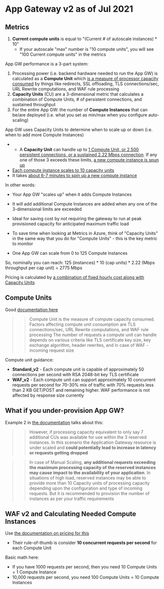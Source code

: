 # App Gateway v2 as of Jul 2021

## Metrics

1. **Current compute units** is equal to "(Current # of autoscale instances) * 10"
    - If your autoscale "max" number is "10 compute units", you will see "100 Current compute units" in the metrics

App GW performance is a 3-part system:
1. Processing power (i.e. backend hardware needed to run the App GW) is calculated as a **Compute Unit** which [is a measure of processor capacity consumed](https://docs.microsoft.com/en-us/azure/application-gateway/application-gateway-autoscaling-zone-redundant#pricing) by things like redirects, SSL offloading, TLS connections/sec, URL Rewrite computations, and WAF rule processing
2. **Capacity Units** (CU) are a 3-dimensional metric that calculates a combination of Compute Units, # of persistent connections, and sustained throughput
3. For the entire App GW: the number of **Compute Instances** that can be/are deployed (i.e. what you set as min/max when you configure auto-scaling)

App GW uses Capacity Units to determine when to scale up or down (i.e. when to add more Compute Instances)
- - A **Capacity Unit** can handle up to [1 Compute Unit, or 2,500 persistent connections, or a sustained 2.22 Mbps connection](https://docs.microsoft.com/en-us/azure/application-gateway/understanding-pricing#v2-skus). If any one of those 3 exceeds these limits, [a new compute instance is spun up](https://docs.microsoft.com/en-us/azure/application-gateway/understanding-pricing#v2-skus)
- [Each compute instance scales to 10 capacity units](https://docs.microsoft.com/en-us/azure/application-gateway/application-gateway-autoscaling-zone-redundant#autoscaling-and-high-availability)
- It takes [about 6-7 minutes to spin up a new compute instance](https://docs.microsoft.com/en-us/azure/application-gateway/application-gateway-autoscaling-zone-redundant#autoscaling-and-high-availability)

In other words:
- Your App GW "scales up" when it adds Compute Instances
- It will add additional Compute Instances are added when any one of the 3-dimensional limits are exceeded
- Ideal for saving cost by not requiring the gateway to run at peak provisioned capacity for anticipated maximum traffic load
- To save time when looking at Metrics in Azure, think of "Capacity Units" in the same way that you do for "Compute Units" - this is the key metric to monitor

- One App GW can scale from 0 to 125 Compute Instances


So, nominally you can reach: 125 (instances) * 10 (cap units) * 2.22 (Mbps throughput per cap unit) = 2775 Mbps

Pricing is calculated by [a combination of fixed hourly cost along with Capacity Units](https://docs.microsoft.com/en-us/azure/application-gateway/application-gateway-autoscaling-zone-redundant#pricing)

## Compute Units

Good [documentation here](https://docs.microsoft.com/en-us/azure/application-gateway/understanding-pricing#v2-skus)

>> Compute Unit is the measure of compute capacity consumed. Factors affecting compute unit consumption are TLS connections/sec, URL Rewrite computations, and WAF rule processing
>> The number of requests a compute unit can handle depends on various criteria like TLS certificate key size, key exchange algorithm, header rewrites, and in case of WAF - incoming request size

Compute unit guidance:
- **Standard_v2** - Each compute unit is capable of approximately 50 connections per second with RSA 2048-bit key TLS certificate
- **WAF_v2** - Each compute unit can support approximately 10 concurrent requests per second for 70-30% mix of traffic with 70% requests less than 2 KB GET/POST and remaining higher. WAF performance is not affected by response size currently

## What if you under-provision App GW? 

Example 2 in [the documentation](https://docs.microsoft.com/en-us/azure/application-gateway/understanding-pricing#v2-skus) talks about this:

>> However, if processing capacity equivalent to only say 7 additional CUs was available for use within the 3 reserved instances. In this scenario the Application Gateway resource is under scaled and **could potentially lead to increase in latency or requests getting dropped**

>> In case of Manual Scaling, **any additional requests exceeding the maximum processing capacity of the reserved instances may cause impact to the availability of your application**. In situations of high load, reserved instances may be able to provide more than 10 Capacity units of processing capacity depending upon the configuration and type of incoming requests. But it is recommended to provision the number of instances as per your traffic requirements

## WAF v2 and Calculating Needed Compute Instances

Use [the documentation on pricing for this](https://docs.microsoft.com/en-us/azure/application-gateway/understanding-pricing#v2-skus)
- Their rule-of-thumb is consider **10 concurrent requests per second** for each Compute Unit

Basic math here: 
- If you have 1000 requests per second, then you need 10 Compute Units = 1 Compute Instance
- 10,000 requests per second, you need 100 Compute Units = 10 Compute Instances




